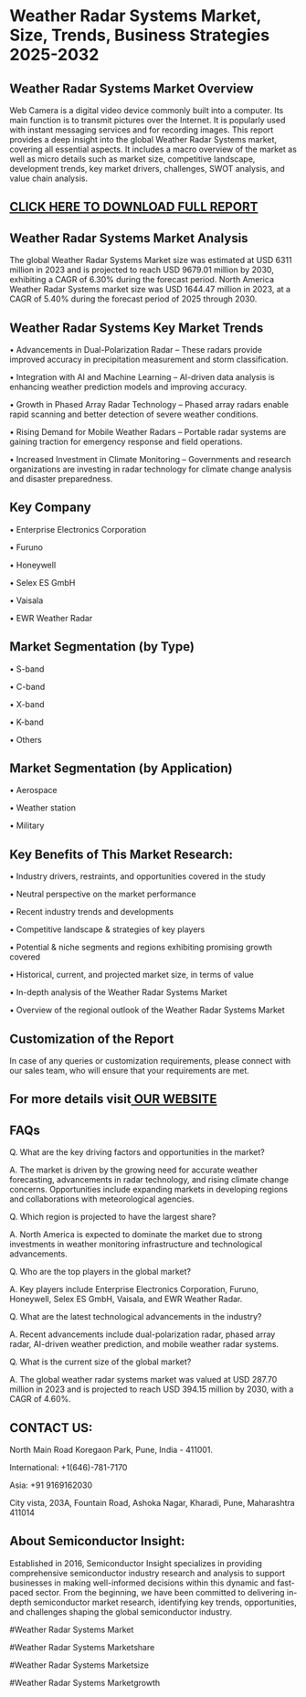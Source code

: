 Weather Radar Systems Market, Size, Trends, Business Strategies 2025-2032
=
Weather Radar Systems Market Overview
-
Web Camera is a digital video device commonly built into a computer. Its main function is to transmit pictures over the Internet. It is popularly used with instant messaging services and for recording images.
This report provides a deep insight into the global Weather Radar Systems market, covering all essential aspects. It includes a macro overview of the market as well as micro details such as market size, competitive landscape, development trends, key market drivers, challenges, SWOT analysis, and value chain analysis.

[CLICK HERE TO DOWNLOAD FULL REPORT](https://semiconductorinsight.com/report/weather-radar-systems-market/)
-
Weather Radar Systems Market Analysis
-
The global Weather Radar Systems Market size was estimated at USD 6311 million in 2023 and is projected to reach USD 9679.01 million by 2030, exhibiting a CAGR of 6.30% during the forecast period.
North America Weather Radar Systems market size was USD 1644.47 million in 2023, at a CAGR of 5.40% during the forecast period of 2025 through 2030.

Weather Radar Systems Key Market Trends
-
•	Advancements in Dual-Polarization Radar – These radars provide improved accuracy in precipitation measurement and storm classification.

•	Integration with AI and Machine Learning – AI-driven data analysis is enhancing weather prediction models and improving accuracy.

•	Growth in Phased Array Radar Technology – Phased array radars enable rapid scanning and better detection of severe weather conditions.

•	Rising Demand for Mobile Weather Radars – Portable radar systems are gaining traction for emergency response and field operations.

•	Increased Investment in Climate Monitoring – Governments and research organizations are investing in radar technology for climate change analysis and disaster preparedness.

Key Company
-
•	Enterprise Electronics Corporation

•	Furuno

•	Honeywell

•	Selex ES GmbH

•	Vaisala

•	EWR Weather Radar

Market Segmentation (by Type)
-
•	S-band

•	C-band

•	X-band

•	K-band

•	Others

Market Segmentation (by Application)
-
•	Aerospace

•	Weather station

•	Military

Key Benefits of This Market Research:
-
•	Industry drivers, restraints, and opportunities covered in the study

•	Neutral perspective on the market performance

•	Recent industry trends and developments

•	Competitive landscape & strategies of key players

•	Potential & niche segments and regions exhibiting promising growth covered

•	Historical, current, and projected market size, in terms of value

•	In-depth analysis of the Weather Radar Systems Market

•	Overview of the regional outlook of the Weather Radar Systems Market

Customization of the Report
-
In case of any queries or customization requirements, please connect with our sales team, who will ensure that your requirements are met.

For more details visit[ OUR WEBSITE](https://semiconductorinsight.com/report/weather-radar-systems-market/)
-
FAQs
-
Q. What are the key driving factors and opportunities in the market?

A. The market is driven by the growing need for accurate weather forecasting, advancements in radar technology, and rising climate change concerns. Opportunities include expanding markets in developing regions and collaborations with meteorological agencies.

Q. Which region is projected to have the largest share?

A. North America is expected to dominate the market due to strong investments in weather monitoring infrastructure and technological advancements.

Q. Who are the top players in the global market?

A. Key players include Enterprise Electronics Corporation, Furuno, Honeywell, Selex ES GmbH, Vaisala, and EWR Weather Radar.

Q. What are the latest technological advancements in the industry?

A. Recent advancements include dual-polarization radar, phased array radar, AI-driven weather prediction, and mobile weather radar systems.

Q. What is the current size of the global market?

A. The global weather radar systems market was valued at USD 287.70 million in 2023 and is projected to reach USD 394.15 million by 2030, with a CAGR of 4.60%.

CONTACT US:
-
North Main Road Koregaon Park, Pune, India - 411001.

International: +1(646)-781-7170

Asia: +91 9169162030

City vista, 203A, Fountain Road, Ashoka Nagar, Kharadi, Pune, Maharashtra 411014

About Semiconductor Insight:
-
Established in 2016, Semiconductor Insight specializes in providing comprehensive semiconductor industry research and analysis to support businesses in making well-informed decisions within this dynamic and fast-paced sector. From the beginning, we have been committed to delivering in-depth semiconductor market research, identifying key trends, opportunities, and challenges shaping the global semiconductor industry.

#Weather Radar Systems Market

#Weather Radar Systems Marketshare

#Weather Radar Systems Marketsize

#Weather Radar Systems Marketgrowth





